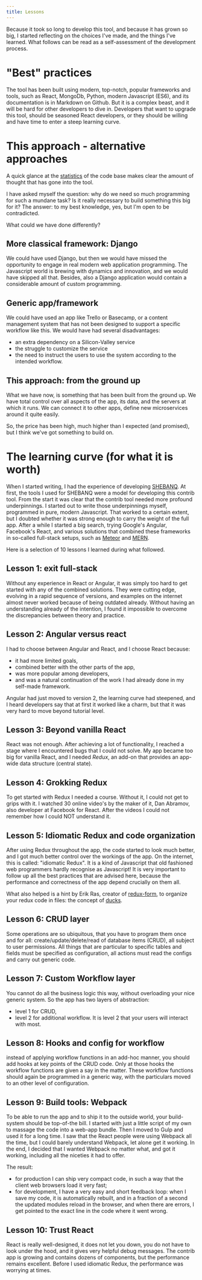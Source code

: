 ```yaml
---
title: Lessons
---
```


Because it took so long to develop this tool, and because it has grown so big, I
started reflecting on the choices I've made, and the things I've learned. What
follows can be read as a self-assessment of the development process.

# "Best" practices

The tool has been built using modern, top-notch, popular frameworks and tools,
such as React, MongoDb, Python, modern Javascript (ES6), and its documentation
is in Markdown on Github. But it is a complex beast, and it will be hard for
other developers to dive in. Developers that want to upgrade this tool, should
be seasoned React developers, or they should be willing and have time to enter a
steep learning curve.

# This approach - alternative approaches

A quick glance at the [statistics](Codebase) of the code base makes clear the
amount of thought that has gone into the tool.

I have asked myself the question: why do we need so much programming for such a
mundane task? Is it really necessary to build something this big for it? The
answer: to my best knowledge, yes, but I'm open to be contradicted.

What could we have done differently?

## More classical framework: Django

We could have used Django, but then we would have missed the opportunity to
engage in real modern web application programming. The Javascript world is
brewing with dynamics and innovation, and we would have skipped all that.
Besides, also a Django application would contain a considerable amount of custom
programming.

## Generic app/framework

We could have used an app like Trello or Basecamp, or a content management
system that has not been designed to support a specific workflow like this. We
would have had several disadvantages:

* an extra dependency on a Silicon-Valley service
* the struggle to customize the service
* the need to instruct the users to use the system according to the intended
	workflow.

## This approach: from the ground up

What we have now, is something that has been built from the ground up. We have
total control over all aspects of the app, its data, and the servers at which it
runs. We can connect it to other apps, define new microservices around it quite
easily.

So, the price has been high, much higher than I expected (and promised), but I
think we've got something to build on.

# The learning curve (for what it is worth)

When I started writing, I had the experience of developing
[SHEBANQ]({{site.shebanq}}). At first, the tools I used for SHEBANQ were a model
for developing this contrib tool. From the start it was clear that the contrib
tool needed more profound underpinnings. I started out to write those
underpinnings myself, programmed in pure, modern Javascript. That worked to a
certain extent, but I doubted whether it was strong enough to carry the weight
of the full app. After a while I started a big search, trying Google's Angular,
Facebook's React, and various solutions that combined these frameworks in
so-called full-stack setups, such as [Meteor]({{site.meteor}}) and
[MERN]({{site.mern}}).

Here is a selection of 10 lessons I learned during what followed.

## Lesson 1: exit full-stack

Without any experience in React or Angular, it was simply too hard to get
started with any of the combined solutions. They were cutting edge, evolving in
a rapid sequence of versions, and examples on the internet almost never worked
because of being outdated already. Without having an understanding already of
the intention, I found it impossible to overcome the discrepancies between
theory and practice.

## Lesson 2: Angular versus react

I had to choose between Angular and React, and I choose React because:

* it had more limited goals,
* combined better with the other parts of the app,
* was more popular among developers,
* and was a natural continuation of the work I had already done in my self-made
	framework.

Angular had just moved to version 2, the learning curve had steepened, and I
heard developers say that at first it worked like a charm, but that it was very
hard to move beyond tutorial level.

## Lesson 3: Beyond vanilla React

React was not enough. After achieving a lot of functionality, I reached a stage
where I encountered bugs that I could not solve. My app became too big for
vanilla React, and I needed _Redux_, an add-on that provides an app-wide data
structure (central state).

## Lesson 4: Grokking Redux

To get started with Redux I needed a course. Without it, I could not get to
grips with it. I watched 30 online video's by the maker of it, Dan Abramov, also
developer at Facebook for React. After the videos I could not remember how I
could NOT understand it.

## Lesson 5: Idiomatic Redux and code organization

After using Redux throughout the app, the code started to look much better, and
I got much better control over the workings of the app. On the internet, this is
called: "idiomatic Redux". It is a kind of Javascript that old fashioned web
programmers hardly recognise as Javascript! It is very important to follow up
all the best practices that are advised here, because the performance and
correctness of the app depend crucially on them all.

What also helped is a hint by Erik Ras, creator of
[redux-form]({{site.reduxFormBase}}), to organize your redux code in files: the
concept of [ducks]({{site.ducks}}).

## Lesson 6: CRUD layer

Some operations are so ubiquitous, that you have to program them once and for
all: create/update/delete/read of database items (CRUD), all subject to user
permissions. All things that are particular to specific tables and fields must
be specified as configuration, all actions must read the configs and carry out
generic code.

## Lesson 7: Custom Workflow layer

You cannot do all the business logic this way, without overloading your nice
generic system. So the app has two layers of abstraction:

* level 1 for CRUD,
* level 2 for additional workflow. It is level 2 that your users will interact
	with most.

## Lesson 8: Hooks and config for workflow

instead of applying workflow functions in an add-hoc manner, you should add
hooks at key points of the CRUD code. Only at those hooks the workflow functions
are given a say in the matter. These workflow functions should again be
programmed in a generic way, with the particulars moved to an other level of
configuration.

## Lesson 9: Build tools: Webpack

To be able to run the app and to ship it to the outside world, your build-system
should be top-of-the bill. I started with just a little script of my own to
massage the code into a web-app bundle. Then I moved to Gulp and used it for a
long time. I saw that the React people were using Webpack all the time, but I
could barely understand Webpack, let alone get it working. In the end, I decided
that I wanted Webpack no matter what, and got it working, including all the
niceties it had to offer.

The result:

* for production I can ship very compact code, in such a way that the client web
	browsers load it very fast;
* for development, I have a very easy and short feedback loop: when I save my
	code, it is automatically rebuilt, and in a fraction of a second the updated
	modules reload in the browser, and when there are errors, I get pointed to the
	exact line in the code where it went wrong.

## Lesson 10: Trust React

React is really well-designed, it does not let you down, you do not have to look
under the hood, and it gives very helpful debug messages. The contrib app is
growing and contains dozens of components, but the performance remains
excellent. Before I used idiomatic Redux, the performance was worrying at times.
